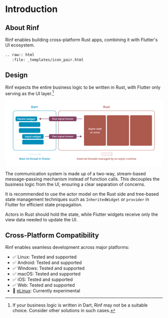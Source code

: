 # Introduction

## About Rinf

Rinf enables building cross-platform Rust apps, combining it with Flutter's UI ecosystem.

```{eval-rst}
.. raw:: html
   :file: _templates/icon_pair.html
```

## Design

Rinf expects the entire business logic to be written in Rust, with Flutter only serving as the UI layer.[^1]

[^1]: If your business logic is written in Dart, Rinf may not be a suitable choice. Consider other solutions in such cases.

![Rinf design](_static/rinf_design.png)

The communication system is made up of a two-way, stream-based message-passing mechanism instead of function calls. This decouples the business logic from the UI, ensuring a clear separation of concerns.

It is recommended to use the actor model on the Rust side and tree-based state management techniques such as `InheritedWidget` or `provider` in Flutter for efficient state propagation.

Actors in Rust should hold the state, while Flutter widgets receive only the view data needed to update the UI.

## Cross-Platform Compatibility

Rinf enables seamless development across major platforms:

- ✅ Linux: Tested and supported
- ✅ Android: Tested and supported
- ✅ Windows: Tested and supported
- ✅ macOS: Tested and supported
- ✅ iOS: Tested and supported
- ✅ Web: Tested and supported
- 🔄 [eLinux](https://github.com/sony/flutter-elinux): Currently experimental
